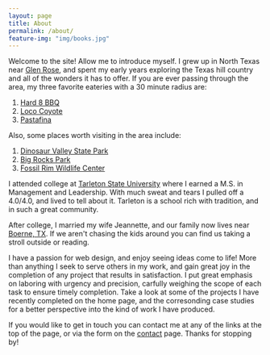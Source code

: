 ```yaml
---
layout: page
title: About
permalink: /about/
feature-img: "img/books.jpg"
---
```


Welcome to the site!  Allow me to introduce myself.  I grew up in North Texas near [Glen Rose](http://www.glenrosetexas.net/164/Convention-Visitors-Bureau), and spent my early years exploring the Texas hill country and all of the wonders it has to offer.  If you are ever passing through the area, my three favorite eateries with a 30 minute radius are:
1. [Hard 8 BBQ](http://www.hardeightbbq.com/)
2. [Loco Coyote](http://www.lococoyotegrill.com/menu.html) 
3. [Pastafina](http://www.pastafinas.com/) 

Also, some places worth visiting in the area include:
1. [Dinosaur Valley State Park](http://tpwd.texas.gov/state-parks/dinosaur-valley)
2. [Big Rocks Park](http://trtdg.com/2010/05/12/big-rocks-park-in-glen-rose-texas/)
3. [Fossil Rim Wildlife Center](https://fossilrim.org/)

I attended college at [Tarleton State University](http://www.tarleton.edu/home/) where I earned a M.S. in Management and Leadership. With much sweat and tears I pulled off a 4.0/4.0, and lived to tell about it.  Tarleton is a school rich with tradition, and in such a great community.

After college, I married my wife Jeannette, and our family now lives near [Boerne, TX](https://visitboerne.org/).
If we aren't chasing the kids around you can find us taking a stroll outside or reading.

I have a passion for web design, and enjoy seeing ideas come to life!  More than anything I seek to serve others in my work, and gain great joy in the completion of any project that results in satisfaction.  I put great emphasis on laboring with urgency and precision, carfully weighing the scope of each task to ensure timely completion.  Take a look at some of the projects I have recently completed on the home page, and the corresonding case studies for a better perspective into the kind of work I have produced.

If you would like to get in touch you can contact me at any of the links at the top of the page, or via the form on the [contact](/contact/) page. Thanks for stopping by!
